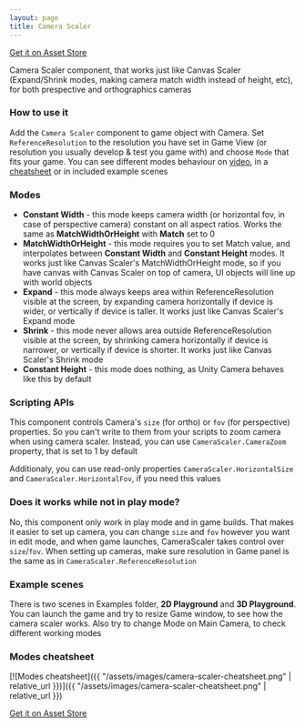 ```yaml
---
layout: page
title: Camera Scaler
---
```


[Get it on Asset Store](https://u3d.as/2Tag)

Camera Scaler component, that works just like Canvas Scaler (Expand/Shrink modes, making camera match width instead of height, etc), for both prespective and orthographics cameras

### How to use it

Add the `Camera Scaler` component to game object with Camera. Set `ReferenceResolution` to the resolution you have set in Game View (or resolution you usually develop & test you game with) and choose `Mode` that fits your game. You can see different modes behaviour on [video](), in a [cheatsheet](#modes-cheatsheet) or in included example scenes

### Modes
* **Constant Width** - this mode keeps camera width (or horizontal fov, in case of perspective camera) constant on all aspect ratios. Works the same as **MatchWidthOrHeight** with **Match** set to 0
* **MatchWidthOrHeight** - this mode requires you to set Match value, and interpolates between **Constant Width** and **Constant Height** modes. It works just like Canvas Scaler's MatchWidthOrHeight mode, so if you have canvas with Canvas Scaler on top of camera, UI objects will line up with world objects
* **Expand** - this mode always keeps area within ReferenceResolution visible at the screen, by expanding camera horizontally if device is wider, or vertically if device is taller. It works just like Canvas Scaler's Expand mode
* **Shrink** - this mode never allows area outside ReferenceResolution visible at the screen, by shrinking camera horizontally if device is narrower, or vertically if device is shorter. It works just like Canvas Scaler's Shrink mode
* **Constant Height** - this mode does nothing, as Unity Camera behaves like this by default

### Scripting APIs

This component controls Camera's `size` (for ortho) or `fov` (for perspective) properties. So you can't write to them from your scripts to zoom camera when using camera scaler. Instead, you can use `CameraScaler.CameraZoom` property, that is set to 1 by default

Additionaly, you can use read-only properties `CameraScaler.HorizontalSize` and `CameraScaler.HorizontalFov`, if you need this values

### Does it works while not in play mode?

No, this component only work in play mode and in game builds. That makes it easier to set up camera, you can change `size` and `fov` however you want in edit mode, and when game launches, CameraScaler takes control over `size`/`fov`. When setting up cameras, make sure resolution in Game panel is the same as in `CameraScaler.ReferenceResolution`

### Example scenes

There is two scenes in Examples folder, **2D Playground** and **3D Playground**. You can launch the game and try to resize Game window, to see how the camera scaler works. Also try to change Mode on Main Camera, to check different working modes

### Modes cheatsheet

[![Modes cheatsheet]({{ "/assets/images/camera-scaler-cheatsheet.png" | relative_url }})]({{ "/assets/images/camera-scaler-cheatsheet.png" | relative_url }})

[Get it on Asset Store](https://u3d.as/2Tag)
